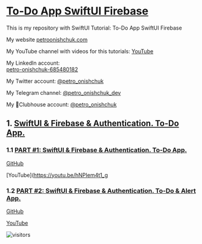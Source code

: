 # [To-Do App SwiftUI Firebase](https://github.com/PetroOnishchuk/To-Do-App-SwiftUI-Firebase.git)


This is my repository with SwiftUI Tutorial: To-Do App SwiftUI Firebase

My website [petroonishchuk.com](https://petroonishchuk.com)

My YouTube channel with videos for this tutorials: [YouTube](https://www.youtube.com/watch?v=imxzXEwUNos&list=PL3pUvT0fmHNjjoKEmLaad62wmfoLPg3Sq&index=1) 

My LinkedIn account:  
[petro-onishchuk-685480182](https://www.linkedin.com/in/petro-onishchuk-685480182/)

My Twitter account: [@petro_onishchuk](https://mobile.twitter.com/petro_onishchuk)

My Telegram channel: [@petro_onishchuk_dev](https://t.me/petro_onishchuk_dev)

My 👋Clubhouse account: [@petro_onishchuk](https://www.joinclubhouse.com/@petro_onishchuk)

## 1. [SwiftUI & Firebase & Authentication. To-Do App.](https://github.com/PetroOnishchuk/To-Do-App-SwiftUI-Firebase/tree/main/To-Do%20App%20SwiftUI%20Firebase)  

### 1.1 [PART #1: SwiftUI & Firebase & Authentication. To-Do App.](https://github.com/PetroOnishchuk/To-Do-App-SwiftUI-Firebase/tree/main/To-Do%20App%20SwiftUI%20Firebase/Part1)  

[GitHub](https://github.com/PetroOnishchuk/To-Do-App-SwiftUI-Firebase/tree/main/To-Do%20App%20SwiftUI%20Firebase/Part1)<br />

[YouTube](https://youtu.be/hNPIem4t1_g  
  
### 1.2 [PART #2: SwiftUI & Firebase & Authentication. To-Do & Alert App.](https://github.com/PetroOnishchuk/To-Do-App-SwiftUI-Firebase/tree/main/To-Do%20App%20SwiftUI%20Firebase/Part2)  

[GitHub](https://github.com/PetroOnishchuk/To-Do-App-SwiftUI-Firebase/tree/main/To-Do%20App%20SwiftUI%20Firebase/Part2)<br />

[YouTube](https://youtu.be/RYaexCWs-YU) 








![visitors](https://visitor-badge.glitch.me/badge?page_id=petroonishchuk.petroonishchuk)
